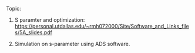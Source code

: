 Topic: 
1. S paramter and optimization: https://personal.utdallas.edu/~rmh072000/Site/Software_and_Links_files/5A_slides.pdf

2. Simulation on s-parameter using ADS software.
